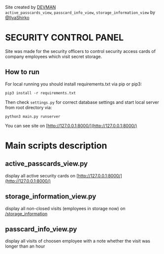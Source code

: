 Site created by [DEVMAN](https://dvmn.org)  
```active_passcards_view```, ```passcard_info_view```, ```storage_information_view``` by [@IlyaShirko](https://github.com/ilyashirko/)

# SECURITY CONTROL PANEL
Site was made for the security officers to control security access cards of company employees which visit secret storage.  

## How to run
For local running you should install requirements.txt via pip or pip3:  
```
pip3 install -r requirements.txt
```  

Then check `settings.py` for correct database settings and start local server from root directory via:  
```
python3 main.py runserver
```

You can see site on [http://127.0.0.1:8000/](http://127.0.0.1:8000/)

# Main scripts description
## active_passcards_view.py
display all active security cards on [http://127.0.0.1:8000/](http://127.0.0.1:8000/)  

## storage_information_view.py  
display all non-closed visits (employees in storage now) on [/storage_information](http://127.0.0.1:8000/storage_information)

## passcard_info_view.py  
display all visits of choosen employee with a note whether the visit was longer than an hour
